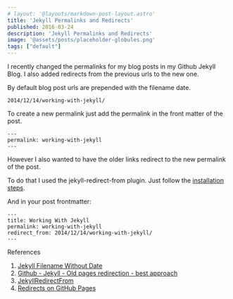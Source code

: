 ```yaml
---
# layout: '@layouts/markdown-post-layout.astro'
title: 'Jekyll Permalinks and Redirects'
published: 2016-03-24
description: 'Jekyll Permalinks and Redirects'
image: '@assets/posts/placeholder-globules.png'
tags: ["default"]
---
```


I recently changed the permalinks for my blog posts in my Github Jekyll Blog. I also added redirects from the previous urls to the new one.

By default blog post urls are prepended with the filename date.

    2014/12/14/working-with-jekyll/

To create a new permalink just add the permalink in the front matter of the post.

    ---
    permalink: working-with-jekyll
    ---

However I also wanted to have the older links redirect to the new permalink of the post.

To do that I used the jekyll-redirect-from plugin. Just follow the [installation steps](https://github.com/jekyll/jekyll-redirect-from#installation).

And in your post frontmatter:

    ---
    title: Working With Jekyll
    permalink: working-with-jekyll
    redirect_from: 2014/12/14/working-with-jekyll/
    ---

References

1. [Jekyll Filename Without Date](http://stackoverflow.com/questions/27099427/jekyll-filename-without-date)
2. [Github - Jekyll - Old pages redirection - best approach](http://stackoverflow.com/questions/10178304/github-jekyll-old-pages-redirection-best-approach/19717455#19717455)
3. [JekyllRedirectFrom](https://github.com/jekyll/jekyll-redirect-from)
4. [Redirects on GitHub Pages](https://help.github.com/articles/redirects-on-github-pages/)

